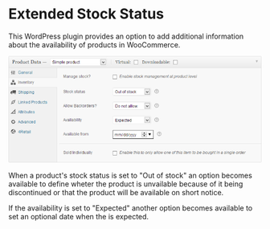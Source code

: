 # Extended Stock Status

This WordPress plugin provides an option to add additional information about the availability of products in WooCommerce.

![](assets/images/screenshot.png?raw=true)

When a product's stock status is set to "Out of stock" an option becomes available to define wheter the product is unvailable because of it being discontinued or that the product will be available on short notice.

If the availability is set to "Expected" another option becomes available to set an optional date when the is expected.